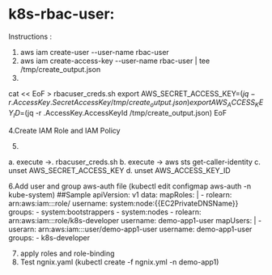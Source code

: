 # k8s-rbac-user:
Instructions :
1. aws iam create-user --user-name rbac-user
2. aws iam create-access-key --user-name rbac-user | tee /tmp/create_output.json
3.
cat << EoF > rbacuser_creds.sh
export AWS_SECRET_ACCESS_KEY=$(jq -r .AccessKey.SecretAccessKey /tmp/create_output.json)
export AWS_ACCESS_KEY_ID=$(jq -r .AccessKey.AccessKeyId /tmp/create_output.json)
EoF

4.Create IAM Role and IAM Policy

5. 
a. execute ->. rbacuser_creds.sh
b. execute -> aws sts get-caller-identity
c. unset AWS_SECRET_ACCESS_KEY
d. unset AWS_ACCESS_KEY_ID

6.Add user and group aws-auth file (kubectl edit configmap aws-auth -n kube-system)
##Sample
apiVersion: v1
data:
  mapRoles: |
    - rolearn: arn:aws:iam::<accountid>:role/<Nodegrp-role>
      username: system:node:{{EC2PrivateDNSName}}
      groups:
       - system:bootstrappers
       - system:nodes
    - rolearn: arn:aws:iam::<accountid>:role/k8s-developer
      username: demo-app1-user
  mapUsers: |
    - userarn: arn:aws:iam::<accountid>:user/demo-app1-user
      username: demo-app1-user
      groups:
        - k8s-developer
  
 7. apply roles and role-binding
 8. Test ngnix.yaml (kubectl create -f ngnix.yml -n demo-app1) 
